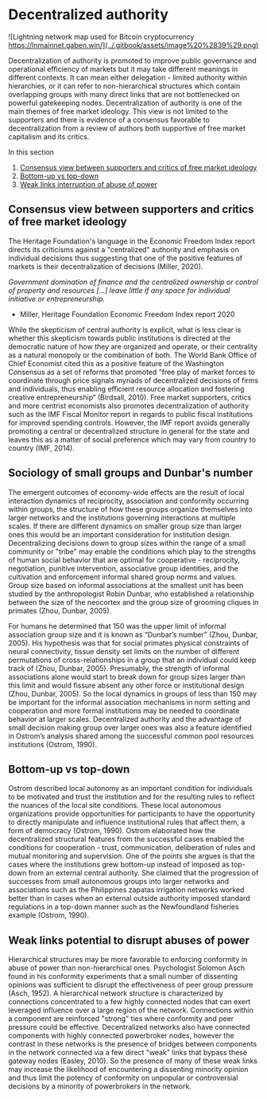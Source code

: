 # Decentralized authority

![Lightning network map used for Bitcoin cryptocurrency https://lnmainnet.gaben.win/](../.gitbook/assets/image%20%2839%29.png)

Decentralization of authority is promoted to improve public governance and operational efficiency of markets but it may take different meanings in different contexts.  It can mean either delegation - limited authority within hierarchies, or it can refer to non-hierarchical structures which contain overlapping groups with many direct links that are not bottlenecked on powerful gatekeeping nodes.  Decentralization of authority is one of the main themes of free market ideology. This view is not limited to the supporters and there is evidence of a consensus favorable to decentralization from a review of authors both supportive of free market capitalism and its critics.  

In this section

1. [Consensus view between supporters and critics of free market ideology](decentralized-authority.md#consensus-view-between-supporters-and-critics-of-free-market-ideology)
2. [Bottom-up vs top-down](decentralized-authority.md#bottom-up-vs-top-down)
3. [Weak links interruption of abuse of power](decentralized-authority.md#weak-links-interruption-of-abuse-of-power)

## Consensus view between supporters and critics of free market ideology

The Heritage Foundation's language in the Economic Freedom Index report directs its criticisms against a "centralized" authority and emphasis on individual decisions thus suggesting that one of the positive features of markets is their decentralization of decisions \(Miller, 2020\). 

_Government domination of finance and the centralized ownership or control of property and resources \[...\] leave little if any space for individual initiative or entrepreneurship._  
- Miller, Heritage Foundation Economic Freedom Index report 2020

While the skepticism of central authority is explicit, what is less clear is whether this skepticism towards public institutions is directed at the democratic nature of how they are organized and operate, or their centrality as a natural monopoly or the combination of both.  The World Bank Office of Chief Economist cited this as a positive feature of the Washington Consensus as a set of reforms that promoted “free play of market forces to coordinate through price signals myriads of decentralized decisions of firms and individuals, thus enabling efficient resource allocation and fostering creative entrepreneurship“ \(Birdsall, 2010\).  Free market supporters, critics and more centrist economists also promotes decentralization of authority such as the IMF Fiscal Monitor report in regards to public fiscal institutions for improved spending controls.  However, the IMF report avoids generally promoting a central or decentralized structure in general for the state and leaves this as a matter of social preference which may vary from country to country \(IMF, 2014\).     

## Sociology of small groups and Dunbar's number 

The emergent outcomes of economy-wide effects are the result of local interaction dynamics of reciprocity, association and conformity occurring within groups, the structure of how these groups organize themselves into larger networks and the institutions governing interactions at multiple scales.  If there are different dynamics on smaller group size than larger ones this would be an important consideration for institution design.  Decentralizing decisions down to group sizes within the range of a small community or "tribe" may enable the conditions which play to the strengths of human social behavior that are optimal for cooperative - reciprocity, negotiation, punitive intervention, associative group identities, and the cultivation and enforcement informal shared group norms and values.  Group size based on informal associations at the smallest unit has been studied by the anthropologist Robin Dunbar, who established a relationship between the size of the neocortex and the group size of grooming cliques in primates \(Zhou, Dunbar, 2005\). 

For humans he determined that 150 was the upper limit of informal association group size and it is known as “Dunbar’s number” \(Zhou, Dunbar, 2005\).  His hypothesis was that for social primates physical constraints of neural connectivity, tissue density set limits on the number of different permutations of cross-relationships in a group that an individual could keep track of \(Zhou, Dunbar, 2005\).  Presumably, the strength of informal associations alone would start to break down for group sizes larger than this limit and would fissure absent any other force or institutional design \(Zhou, Dunbar, 2005\).  So the local dynamics in groups of less than 150 may be important for the informal association mechanisms in norm setting and cooperation and more formal institutions may be needed to coordinate behavior at larger scales. Decentralized authority and the advantage of small decision making group over larger ones was also a feature identified in Ostrom’s analysis shared among the successful common pool resources institutions \(Ostrom, 1990\).  

## Bottom-up vs top-down

Ostrom described local autonomy as an important condition for individuals to be motivated and trust the institution and for the resulting rules to reflect the nuances of the local site conditions.  These local autonomous organizations provide opportunities for participants to have the opportunity to directly manipulate and influence institutional rules that affect them, a form of democracy \(Ostrom, 1990\).  Ostrom elaborated how the decentralized structural features from the successful cases enabled the conditions for cooperation - trust, communication, deliberation of rules and mutual monitoring and supervision.  One of the points she argues is that the cases where the institutions grew bottom-up instead of imposed as top-down from an external central authority. She claimed that the progression of successes from small autonomous groups into larger networks and associations such as the Philippines zapatas irrigation networks worked better than in cases when an external outside authority imposed standard regulations in a top-down manner such as the Newfoundland fisheries example \(Ostrom, 1990\).  

## Weak links potential to disrupt abuses of power 

Hierarchical structures may be more favorable to enforcing conformity in abuse of power than non-hierarchical ones.  Psychologist Solomon Asch found in his conformity experiments that a small number of dissenting opinions was sufficient to disrupt the effectiveness of peer group pressure  \(Asch, 1952\).  A hierarchical network structure is characterized by connections concentrated to a few highly connected nodes that can exert leveraged influence over a large region of the network.  Connections within a component are reinforced "strong" ties where conformity and peer pressure could be effective.  Decentralized networks also have connected components with highly connected powerbroker nodes, however the contrast in these networks is the presence of bridges between components in the network connected via a few direct "weak" links that bypass these gateway nodes \(Easley, 2010\).  So the presence of many of these weak links may increase the likelihood of encountering a dissenting minority opinion and thus limit the potency of conformity on unpopular or controversial decisions by a minority of powerbrokers in the network.    


